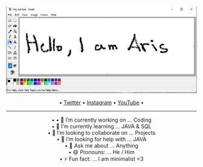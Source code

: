 <img src="https://github.com/AristotelisPallasidis/AristotelisPallasidis/blob/main/Screenshot_14.jpg?raw=true">

<p align="center"> •
  <a href="https://twitter.com/_pallasidis_">Twitter</a> •
  <a href="https://www.instagram.com/aristotelis.pallasidis/">Instagram</a> •
  <a href="https://www.youtube.com/channel/UCObyKI7IOrJE1Q697638m7g">YouTube</a> •
</p>

<hr>
<p align="center"> •
• 🔭 I’m currently working on ... Coding <br>
• 🌱 I’m currently learning ... JAVA & SQL <br>
• 👯 I’m looking to collaborate on ... Projects <br>
• 🤔 I’m looking for help with ... JAVA <br>
• 💬 Ask me about ... Anything <br>
• 😄 Pronouns: ... He / Him <br>
• ⚡ Fun fact: ... I am minimalist <3
</p>
